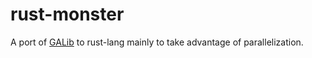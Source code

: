 # rust-monster
A port of [GALib](http://lancet.mit.edu/ga/ "GA Lib") to rust-lang mainly to take advantage of parallelization.
